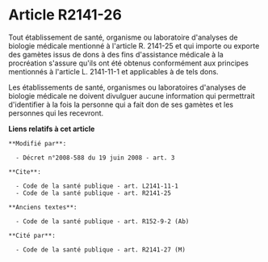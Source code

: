 # Article R2141-26

Tout établissement de santé, organisme ou laboratoire d'analyses de biologie médicale mentionné à l'article R. 2141-25 et qui
importe ou exporte des gamètes issus de dons à des fins d'assistance médicale à la procréation s'assure qu'ils ont été
obtenus conformément aux principes mentionnés à l'article L. 2141-11-1 et applicables à de tels dons. 

Les établissements de santé, organismes ou laboratoires d'analyses de biologie médicale ne doivent divulguer aucune
information qui permettrait d'identifier à la fois la personne qui a fait don de ses gamètes et les personnes qui les
recevront.

**Liens relatifs à cet article**

	**Modifié par**:

	  - Décret n°2008-588 du 19 juin 2008 - art. 3

	**Cite**:

	  - Code de la santé publique - art. L2141-11-1
	  - Code de la santé publique - art. R2141-25

	**Anciens textes**:

	  - Code de la santé publique - art. R152-9-2 (Ab)

	**Cité par**:

	  - Code de la santé publique - art. R2141-27 (M)
